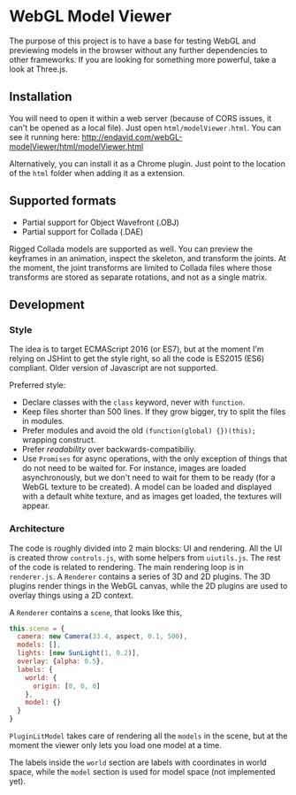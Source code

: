 WebGL Model Viewer
==================

The purpose of this project is to have a base for testing WebGL and previewing models in the browser without any further dependencies to other frameworks.
If you are looking for something more powerful, take a look at Three.js.

Installation
------------

You will need to open it within a web server (because of CORS issues, it can't be opened as a local file). Just open `html/modelViewer.html`.
You can see it running here: http://endavid.com/webGL-modelViewer/html/modelViewer.html

Alternatively, you can install it as a Chrome plugin. Just point to the location of the `html` folder when adding it as a extension.

Supported formats
-----------------

* Partial support for Object Wavefront (.OBJ)
* Partial support for Collada (.DAE)

Rigged Collada models are supported as well. You can preview the keyframes in an animation, inspect the skeleton, and transform the joints. At the moment, the joint transforms are limited to Collada files where those transforms are stored as separate rotations, and not as a single matrix.


Development
-----------
### Style
The idea is to target ECMAScript 2016 (or ES7), but at the moment I'm relying on JSHint to get the style right, so all the code is ES2015 (ES6) compliant. Older version of Javascript are not supported. 

Preferred style:
* Declare classes with the `class` keyword, never with `function`.
* Keep files shorter than 500 lines. If they grow bigger, try to split the files in modules.
* Prefer modules and avoid the old `(function(global) {})(this);` wrapping construct.
* Prefer *readability* over backwards-compatibiliy.
* Use `Promises` for async operations, with the only exception of things that do not need to be waited for. For instance, images are loaded asynchronously, but we don't need to wait for them to be ready (for a WebGL texture to be created). A model can be loaded and displayed with a default white texture, and as images get loaded, the textures will appear.


### Architecture
The code is roughly divided into 2 main blocks: UI and rendering. All the UI is created throw `controls.js`, with some helpers from `uiutils.js`. The rest of the code is related to rendering. The main rendering loop is in `renderer.js`. A `Renderer` contains a series of 3D and 2D plugins. The 3D plugins render things in the WebGL canvas, while the 2D plugins are used to overlay things using a 2D context.

A `Renderer` contains a `scene`, that looks like this,

```javascript
this.scene = {
  camera: new Camera(33.4, aspect, 0.1, 500),
  models: [],
  lights: [new SunLight(1, 0.2)],
  overlay: {alpha: 0.5},
  labels: {
    world: {
      origin: [0, 0, 0]
    },
    model: {}
  }
}
```

`PluginLitModel` takes care of rendering all the `models` in the scene, but at the moment the viewer only lets you load one model at a time.

The labels inside the `world` section are labels with coordinates in world space, while the `model` section is used for model space (not implemented yet).



